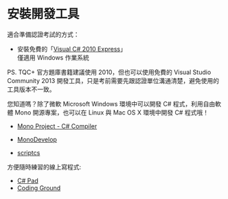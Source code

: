# 安裝開發工具

適合準備認證考試的方式：

* 安裝免費的「[Visual C# 2010 Express](https://www.visualstudio.com/downloads/download-visual-studio-vs#DownloadFamilies_4)」<br/>僅適用 Windows 作業系統

PS. TQC+ 官方題庫書籍建議使用 2010，但也可以使用免費的 Visual Studio Community 2013 開發工具，只是考前需要先跟認證單位溝通清楚，避免使用的工具版本不一致。

您知道嗎？除了微軟 Microsoft Windows 環境中可以開發 C# 程式，利用自由軟體 Mono 開源專案，也可以在 Linux 與 Mac OS X 環境中開發 C# 程式哦！

* [Mono Project - C# Compiler](http://www.mono-project.com/docs/about-mono/languages/csharp/)
* [MonoDevelop](http://www.monodevelop.com/)

* [scriptcs](http://scriptcs.net/)

方便隨時練習的線上寫程式:

* [C# Pad](http://csharppad.com/)
* [Coding Ground](http://www.tutorialspoint.com/compile_csharp_online.php)
